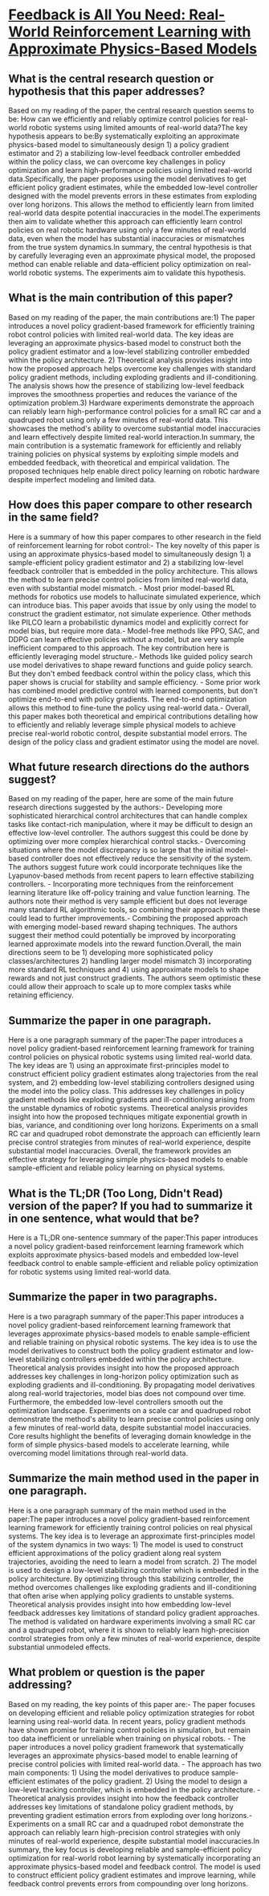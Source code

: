 # [Feedback is All You Need: Real-World Reinforcement Learning with   Approximate Physics-Based Models](https://arxiv.org/abs/2307.08168)

## What is the central research question or hypothesis that this paper addresses?

Based on my reading of the paper, the central research question seems to be: How can we efficiently and reliably optimize control policies for real-world robotic systems using limited amounts of real-world data?The key hypothesis appears to be:By systematically exploiting an approximate physics-based model to simultaneously design 1) a policy gradient estimator and 2) a stabilizing low-level feedback controller embedded within the policy class, we can overcome key challenges in policy optimization and learn high-performance policies using limited real-world data.Specifically, the paper proposes using the model derivatives to get efficient policy gradient estimates, while the embedded low-level controller designed with the model prevents errors in these estimates from exploding over long horizons. This allows the method to efficiently learn from limited real-world data despite potential inaccuracies in the model.The experiments then aim to validate whether this approach can efficiently learn control policies on real robotic hardware using only a few minutes of real-world data, even when the model has substantial inaccuracies or mismatches from the true system dynamics.In summary, the central hypothesis is that by carefully leveraging even an approximate physical model, the proposed method can enable reliable and data-efficient policy optimization on real-world robotic systems. The experiments aim to validate this hypothesis.


## What is the main contribution of this paper?

Based on my reading of the paper, the main contributions are:1) The paper introduces a novel policy gradient-based framework for efficiently training robot control policies with limited real-world data. The key ideas are leveraging an approximate physics-based model to construct both the policy gradient estimator and a low-level stabilizing controller embedded within the policy architecture. 2) Theoretical analysis provides insight into how the proposed approach helps overcome key challenges with standard policy gradient methods, including exploding gradients and ill-conditioning. The analysis shows how the presence of stabilizing low-level feedback improves the smoothness properties and reduces the variance of the optimization problem.3) Hardware experiments demonstrate the approach can reliably learn high-performance control policies for a small RC car and a quadruped robot using only a few minutes of real-world data. This showcases the method's ability to overcome substantial model inaccuracies and learn effectively despite limited real-world interaction.In summary, the main contribution is a systematic framework for efficiently and reliably training policies on physical systems by exploiting simple models and embedded feedback, with theoretical and empirical validation. The proposed techniques help enable direct policy learning on robotic hardware despite imperfect modeling and limited data.


## How does this paper compare to other research in the same field?

Here is a summary of how this paper compares to other research in the field of reinforcement learning for robot control:- The key novelty of this paper is using an approximate physics-based model to simultaneously design 1) a sample-efficient policy gradient estimator and 2) a stabilizing low-level feedback controller that is embedded in the policy architecture. This allows the method to learn precise control policies from limited real-world data, even with substantial model mismatch. - Most prior model-based RL methods for robotics use models to hallucinate simulated experience, which can introduce bias. This paper avoids that issue by only using the model to construct the gradient estimator, not simulate experience. Other methods like PILCO learn a probabilistic dynamics model and explicitly correct for model bias, but require more data.- Model-free methods like PPO, SAC, and DDPG can learn effective policies without a model, but are very sample inefficient compared to this approach. The key contribution here is efficiently leveraging model structure.- Methods like guided policy search use model derivatives to shape reward functions and guide policy search. But they don't embed feedback control within the policy class, which this paper shows is crucial for stability and sample efficiency. - Some prior work has combined model predictive control with learned components, but don't optimize end-to-end with policy gradients. The end-to-end optimization allows this method to fine-tune the policy using real-world data.- Overall, this paper makes both theoretical and empirical contributions detailing how to efficiently and reliably leverage simple physical models to achieve precise real-world robotic control, despite substantial model errors. The design of the policy class and gradient estimator using the model are novel.


## What future research directions do the authors suggest?

Based on my reading of the paper, here are some of the main future research directions suggested by the authors:- Developing more sophisticated hierarchical control architectures that can handle complex tasks like contact-rich manipulation, where it may be difficult to design an effective low-level controller. The authors suggest this could be done by optimizing over more complex hierarchical control stacks.- Overcoming situations where the model discrepancy is so large that the initial model-based controller does not effectively reduce the sensitivity of the system. The authors suggest future work could incorporate techniques like the Lyapunov-based methods from recent papers to learn effective stabilizing controllers. - Incorporating more techniques from the reinforcement learning literature like off-policy training and value function learning. The authors note their method is very sample efficient but does not leverage many standard RL algorithmic tools, so combining their approach with these could lead to further improvements.- Combining the proposed approach with emerging model-based reward shaping techniques. The authors suggest their method could potentially be improved by incorporating learned approximate models into the reward function.Overall, the main directions seem to be 1) developing more sophisticated policy classes/architectures 2) handling larger model mismatch 3) incorporating more standard RL techniques and 4) using approximate models to shape rewards and not just construct gradients. The authors seem optimistic these could allow their approach to scale up to more complex tasks while retaining efficiency.


## Summarize the paper in one paragraph.

Here is a one paragraph summary of the paper:The paper introduces a novel policy gradient-based reinforcement learning framework for training control policies on physical robotic systems using limited real-world data. The key ideas are 1) using an approximate first-principles model to construct efficient policy gradient estimates along trajectories from the real system, and 2) embedding low-level stabilizing controllers designed using the model into the policy class. This addresses key challenges in policy gradient methods like exploding gradients and ill-conditioning arising from the unstable dynamics of robotic systems. Theoretical analysis provides insight into how the proposed techniques mitigate exponential growth in bias, variance, and conditioning over long horizons. Experiments on a small RC car and quadruped robot demonstrate the approach can efficiently learn precise control strategies from minutes of real-world experience, despite substantial model inaccuracies. Overall, the framework provides an effective strategy for leveraging simple physics-based models to enable sample-efficient and reliable policy learning on physical systems.


## What is the TL;DR (Too Long, Didn't Read) version of the paper? If you had to summarize it in one sentence, what would that be?

Here is a TL;DR one-sentence summary of the paper:This paper introduces a novel policy gradient-based reinforcement learning framework which exploits approximate physics-based models and embedded low-level feedback control to enable sample-efficient and reliable policy optimization for robotic systems using limited real-world data.


## Summarize the paper in two paragraphs.

Here is a two paragraph summary of the paper:This paper introduces a novel policy gradient-based reinforcement learning framework that leverages approximate physics-based models to enable sample-efficient and reliable training on physical robotic systems. The key idea is to use the model derivatives to construct both the policy gradient estimator and low-level stabilizing controllers embedded within the policy architecture. Theoretical analysis provides insight into how the proposed approach addresses key challenges in long-horizon policy optimization such as exploding gradients and ill-conditioning. By propagating model derivatives along real-world trajectories, model bias does not compound over time. Furthermore, the embedded low-level controllers smooth out the optimization landscape. Experiments on a scale car and quadruped robot demonstrate the method's ability to learn precise control policies using only a few minutes of real-world data, despite substantial model inaccuracies. Core results highlight the benefits of leveraging domain knowledge in the form of simple physics-based models to accelerate learning, while overcoming model limitations through real-world data.


## Summarize the main method used in the paper in one paragraph.

Here is a one paragraph summary of the main method used in the paper:The paper introduces a novel policy gradient-based reinforcement learning framework for efficiently training control policies on real physical systems. The key idea is to leverage an approximate first-principles model of the system dynamics in two ways: 1) The model is used to construct efficient approximations of the policy gradient along real system trajectories, avoiding the need to learn a model from scratch. 2) The model is used to design a low-level stabilizing controller which is embedded in the policy architecture. By optimizing through this stabilizing controller, the method overcomes challenges like exploding gradients and ill-conditioning that often arise when applying policy gradients to unstable systems. Theoretical analysis provides insight into how embedding low-level feedback addresses key limitations of standard policy gradient approaches. The method is validated on hardware experiments involving a small RC car and a quadruped robot, where it is shown to reliably learn high-precision control strategies from only a few minutes of real-world experience, despite substantial unmodeled effects.


## What problem or question is the paper addressing?

Based on my reading, the key points of this paper are:- The paper focuses on developing efficient and reliable policy optimization strategies for robot learning using real-world data. In recent years, policy gradient methods have shown promise for training control policies in simulation, but remain too data inefficient or unreliable when training on physical robots. - The paper introduces a novel policy gradient framework that systematically leverages an approximate physics-based model to enable learning of precise control policies with limited real-world data. - The approach has two main components:    1) Using the model derivatives to produce sample-efficient estimates of the policy gradient.    2) Using the model to design a low-level tracking controller, which is embedded in the policy architecture. - Theoretical analysis provides insight into how the feedback controller addresses key limitations of standalone policy gradient methods, by preventing gradient estimation errors from exploding over long horizons.- Experiments on a small RC car and a quadruped robot demonstrate the approach can reliably learn high-precision control strategies with only minutes of real-world experience, despite substantial model inaccuracies.In summary, the key focus is developing reliable and sample-efficient policy optimization for real-world robot learning by systematically incorporating an approximate physics-based model and feedback control. The model is used to construct efficient policy gradient estimates and improve learning, while feedback control prevents errors from compounding over long horizons.
